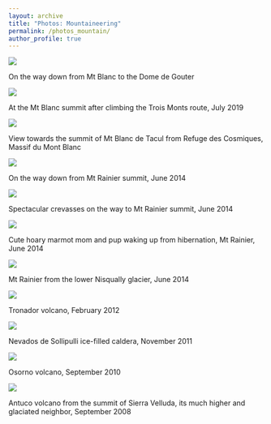```yaml
---
layout: archive
title: "Photos: Mountaineering"
permalink: /photos_mountain/
author_profile: true
---
```


<img style="float: center;" src="/images/mtblanc2.jpg"  style="width:450px;">

On the way down from Mt Blanc to the Dome de Gouter

<img style="float: center;" src="/images/mtblanc3.jpg"  style="width:450px;">

At the Mt Blanc summit after climbing the Trois Monts route, July 2019

<img style="float: center;" src="/images/mtblanc1.jpg" style="width:450px;">

View towards the summit of Mt Blanc de Tacul from Refuge des Cosmiques, Massif du Mont Blanc

<img style="float: center;" src="/images/rainier2014c.jpg" style="width:450px;">

On the way down from Mt Rainier summit, June 2014

<img style="float: center;" src="/images/rainier2014b.jpg" style="width:450px;">

Spectacular crevasses on the way to Mt Rainier summit, June 2014

<img style="float: center;" src="/images/rainier2014marmots.jpg" style="width:450px;">

Cute hoary marmot mom and pup waking up from hibernation, Mt Rainier, June 2014

<img style="float: center;" src="/images/rainier2014.jpg" style="width:450px;">

Mt Rainier from the lower Nisqually glacier, June 2014

<img style="float: center;" src="/images/tronador2012.jpg" style="width:450px;">

Tronador volcano, February 2012

<img style="float: center;" src="/images/sollipulli2012.jpg" style="width:450px;">

Nevados de Sollipulli ice-filled caldera, November 2011

<img style="float: center;" src="/images/osorno2010.jpg" style="width:450px;">

Osorno volcano, September 2010

<img style="float: center;" src="/images/sierra2008.jpg" style="width:450px;">

Antuco volcano from the summit of Sierra Velluda, its much higher and glaciated neighbor, September 2008
